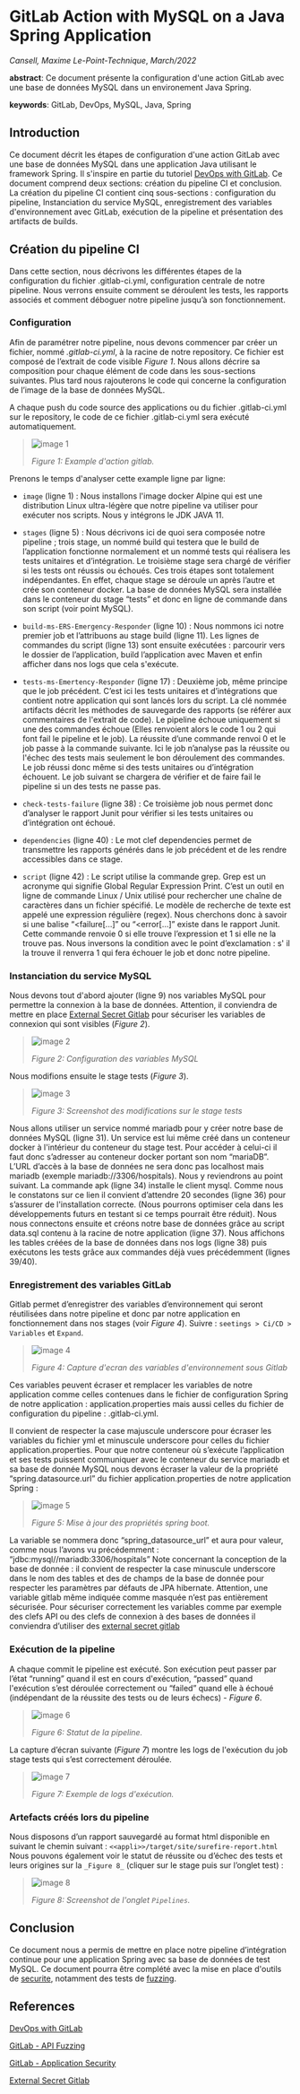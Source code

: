 # GitLab Action with MySQL on a Java Spring Application

_Cansell, Maxime_
_Le-Point-Technique_, _March/2022_

__abstract__: Ce document présente la configuration d'une action GitLab avec une base de données MySQL dans 
un environement Java Spring.

__keywords__: GitLab, DevOps, MySQL, Java, Spring

## Introduction 
Ce document décrit les étapes de configuration d'une action GitLab avec une base de données MySQL dans une application
Java utilisant le framework Spring. Il s'inspire en partie du tutoriel [DevOps with GitLab](https://github.com/gcattan/Le-Point-Technique/blob/master/March2022/DevOps%20with%20GitLab/DevOps%20with%20GitLab.md).
Ce document comprend deux sections: création du pipeline CI et conclusion.
La création du pipeline CI contient cinq sous-sections : configuration du pipeline, Instanciation du service MySQL, enregistrement des variables d'environnement
avec GitLab, exécution de la pipeline et présentation des artifacts de builds. 

## Création du pipeline CI
Dans cette section, nous décrivons les différentes étapes de la configuration du
fichier .gitlab-ci.yml, configuration centrale de notre pipeline. Nous verrons ensuite
comment se déroulent les tests, les rapports associés et comment déboguer notre
pipeline jusqu’à son fonctionnement.

### Configuration
Afin de paramétrer notre pipeline, nous devons commencer par créer un fichier,
nommé _.gitlab-ci.yml_, à la racine de notre repository. Ce fichier est composé de l’extrait
de code visible _Figure 1_. Nous allons décrire sa composition pour chaque élément
de code dans les sous-sections suivantes. Plus tard nous rajouterons le code qui
concerne la configuration de l’image de la base de données MySQL.

A chaque push du code source des applications ou du fichier .gitlab-ci.yml sur le repository, le code de ce fichier .gitlab-ci.yml sera exécuté automatiquement.

> ![image 1](images/image-1.png)
>
> _Figure 1: Example d'action gitlab._

Prenons le temps d'analyser cette example ligne par ligne:

- `image` (ligne 1) :
Nous installons l'image docker Alpine qui est une distribution Linux ultra-légère que
notre pipeline va utiliser pour exécuter nos scripts. Nous y intégrons le JDK JAVA 11.

- `stages` (ligne 5) :
Nous décrivons ici de quoi sera composée notre pipeline ; trois stage, un nommé
build qui testera que le build de l’application fonctionne normalement et un nommé tests
qui réalisera les tests unitaires et d’intégration. Le troisième stage sera chargé de vérifier si
les tests ont réussis ou échoués. Ces trois étapes sont totalement indépendantes. En effet,
chaque stage se déroule un après l’autre et crée son conteneur docker. La base de
données MySQL sera installée dans le conteneur du stage “tests” et donc en ligne de
commande dans son script (voir point MySQL).

- `build-ms-ERS-Emergency-Responder` (ligne 10) :
Nous nommons ici notre premier job et l’attribuons au stage build (ligne 11). Les
lignes de commandes du script (ligne 13) sont ensuite exécutées : parcourir vers le
dossier de l’application, build l’application avec Maven et enfin afficher dans nos logs que
cela s'exécute.

- `tests-ms-Emertency-Responder` (ligne 17) :
Deuxième job, même principe que le job précédent. C’est ici les tests unitaires et
d’intégrations que contient notre application qui sont lancés lors du script. La clé nommée
artifacts décrit les méthodes de sauvegarde des rapports (se référer aux commentaires
de l'extrait de code).
Le pipeline échoue uniquement si une des commandes échoue (Elles renvoient
alors le code 1 ou 2 qui font fail le pipeline et le job). La réussite d’une commande renvoi 0
et le job passe à la commande suivante. Ici le job n’analyse pas la réussite ou l'échec des
tests mais seulement le bon déroulement des commandes. Le job réussi donc même si
des tests unitaires ou d’intégration échouent. Le job suivant se chargera de vérifier et de
faire fail le pipeline si un des tests ne passe pas.

- `check-tests-failure` (ligne 38) :
Ce troisième job nous permet donc d’analyser le rapport Junit pour vérifier si les
tests unitaires ou d’intégration ont échoué.

- `dependencies` (ligne 40) :
Le mot clef dependencies permet de transmettre les rapports générés dans le job
précédent et de les rendre accessibles dans ce stage.

- `script` (ligne 42) :
Le script utilise la commande grep. Grep est un acronyme qui signifie Global
Regular Expression Print. C’est un outil en ligne de commande Linux / Unix utilisé pour
rechercher une chaîne de caractères dans un fichier spécifié. Le modèle de recherche de
texte est appelé une expression régulière (regex).
Nous cherchons donc à savoir si une balise “<failure[...]” ou “<error[...]” existe dans
le rapport Junit. Cette commande renvoie 0 si elle trouve l’expression et 1 si elle ne la
trouve pas. Nous inversons la condition avec le point d’exclamation : s' il la trouve il
renverra 1 qui fera échouer le job et donc notre pipeline.

###  Instanciation du service MySQL
Nous devons tout d'abord ajouter (ligne 9) nos variables MySQL pour permettre la
connexion à la base de données. Attention, il conviendra de mettre en place [External
Secret Gitlab](https://docs.gitlab.com/ee/ci/secrets/) pour sécuriser les variables de connexion qui sont visibles (_Figure 2_).

> ![image 2](images/image-2.png)
>
> _Figure 2: Configuration des variables MySQL_

Nous modifions ensuite le stage tests (_Figure 3_).

> ![image 3](images/image-3.png)
>
> _Figure 3: Screenshot des modifications sur le stage tests_

Nous allons utiliser un service nommé mariadb pour y créer notre base de
données MySQL (ligne 31). Un service est lui même créé dans un conteneur docker à
l'intérieur du conteneur du stage test. Pour accéder à celui-ci il faut donc s’adresser au
conteneur docker portant son nom “mariaDB”. L’URL d’accès à la base de données ne sera
donc pas localhost mais mariadb (exemple mariadb://3306/hospitals). Nous y
reviendrons au point suivant.
La commande apk (ligne 34) installe le client mysql. Comme nous le constatons
sur ce lien il convient d’attendre 20 secondes (ligne 36) pour s’assurer de l'installation
correcte. (Nous pourrons optimiser cela dans les développements futurs en testant si ce
temps pourrait être réduit). Nous nous connectons ensuite et créons notre base de
données grâce au script data.sql contenu à la racine de notre application (ligne 37). Nous
affichons les tables créées de la base de données dans nos logs (ligne 38) puis exécutons
les tests grâce aux commandes déjà vues précédemment (lignes 39/40).

### Enregistrement des variables GitLab
Gitlab permet d’enregistrer des variables d’environnement qui seront réutilisées
dans notre pipeline et donc par notre application en fonctionnement dans nos stages
(voir _Figure 4_). Suivre : `seetings > Ci/CD > Variables` et `Expand`.

> ![image 4](images/image-4.png)
>
> _Figure 4: Capture d'ecran des variables d'environnement sous Gitlab_

Ces variables peuvent écraser et remplacer les variables de notre application
comme celles contenues dans le fichier de configuration Spring de notre application :
application.properties mais aussi celles du fichier de configuration du pipeline :
.gitlab-ci.yml.

Il convient de respecter la case majuscule underscore pour écraser les variables
du fichier yml et minuscule underscore pour celles du fichier application.properties.
Pour que notre conteneur où s’exécute l’application et ses tests puissent
communiquer avec le conteneur du service mariadb et sa base de donnée MySQL nous
devons écraser la valeur de la propriété “spring.datasource.url” du fichier
application.properties de notre application Spring :

> ![image 5](images/image-5.png)
>
> _Figure 5: Mise à jour des propriétés spring boot._

La variable se nommera donc “spring_datasource_url” et aura pour valeur,
comme nous l’avons vu précédemment : “jdbc:mysql//mariadb:3306/hospitals”
Note concernant la conception de la base de donnée : il convient de respecter la
case minuscule underscore dans le nom des tables et des de champs de la base de
donnée pour respecter les paramètres par défauts de JPA hibernate.
Attention, une variable gitlab même indiquée comme masquée n’est pas
entièrement sécurisée. Pour sécuriser correctement les variables comme par exemple des
clefs API ou des clefs de connexion à des bases de données il conviendra d’utiliser des
[external secret gitlab](https://docs.gitlab.com/ee/ci/secrets/)

### Exécution de la pipeline
A chaque commit le pipeline est exécuté. Son exécution
peut passer par l’état “running” quand il est en cours d'exécution,
“passed” quand l'exécution s’est déroulée correctement ou
“failed” quand elle à échoué (indépendant de la réussite des
tests ou de leurs échecs) - _Figure 6_.

> ![image 6](images/image-6.png)
>
> _Figure 6: Statut de la pipeline._

La capture d’écran suivante (_Figure 7_) montre les logs de l'exécution du job stage tests qui
s’est correctement déroulée.

> ![image 7](images/image-7.png)
>
> _Figure 7: Exemple de logs d'exécution._

###  Artefacts créés lors du pipeline
Nous disposons d’un rapport sauvegardé au format html disponible en suivant le
chemin suivant : `<<appli>>/target/site/surefire-report.html`
Nous pouvons également voir le statut de réussite ou d’échec des tests et leurs
origines sur la `_Figure 8_` (cliquer sur le stage puis sur l’onglet test) :

> ![image 8](images/image-8.png)
>
> _Figure 8: Screenshot de l'onglet `Pipelines`._

## Conclusion
Ce document nous a permis de mettre en place notre pipeline d’intégration continue
pour une application Spring avec sa base de données de test MySQL. 
Ce document pourra être complété avec la mise en place d'outils de [securite](https://docs.gitlab.com/ee/user/application_security/), notamment
des tests de [fuzzing](https://docs.gitlab.com/ee/user/application_security/api_fuzzing/).

## References
[DevOps with GitLab](https://github.com/gcattan/Le-Point-Technique/blob/master/March2022/DevOps%20with%20GitLab/DevOps%20with%20GitLab.md)

[GitLab - API Fuzzing](https://docs.gitlab.com/ee/user/application_security/api_fuzzing/)

[GitLab - Application Security](https://docs.gitlab.com/ee/user/application_security/)

[External Secret Gitlab](https://docs.gitlab.com/ee/ci/secrets/)
